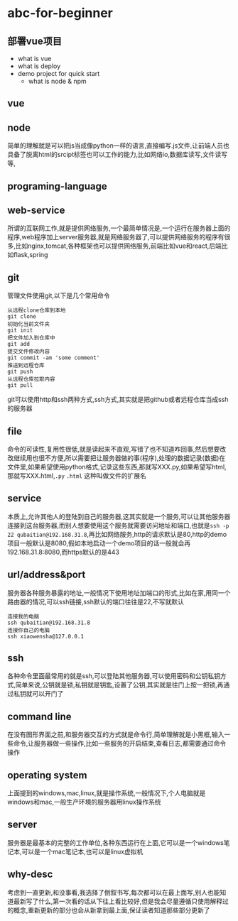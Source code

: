 # abc-for-beginner
## 部署vue项目
- what is vue
- what is deploy
- demo project for quick start
	- what is node & npm
## vue
## node
简单的理解就是可以把js当成像python一样的语言,直接编写.js文件,让前端人员也具备了脱离html的srcipt标签也可以工作的能力,比如网络io,数据库读写,文件读写等,
## programing-language
## web-service
所谓的互联网工作,就是提供网络服务,一个最简单情况是,一个运行在服务器上面的程序,web程序加上server服务器,就是网络服务器了,可以提供网络服务的程序有很多,比如nginx,tomcat,各种框架也可以提供网络服务,前端比如vue和react,后端比如flask,spring
## git 
管理文件使用git,以下是几个常用命令
```
从远程clone仓库到本地
git clone
初始化当前文件夹
git init
把文件加入到仓库中
git add
提交文件修改内容
git commit -am 'some comment'
推送到远程仓库
git push
从远程仓库拉取内容
git pull
```
git可以使用http和ssh两种方式,ssh方式,其实就是把github或者远程仓库当成ssh的服务器
## file
命令的可读性,复用性很低,就是读起来不直观,写错了也不知道咋回事,然后想要改改继续用也很不方便,所以需要把让服务器做的事(程序),处理的数据记录(数据)在文件里,如果希望使用python格式,记录这些东西,那就写XXX.py,如果希望写html,那就写XXX.html,`.py` `.html` 这种叫做文件的扩展名
## service
本质上,允许其他人的登陆到自己的服务器,这其实就是一个服务,可以让其他服务器连接到这台服务器,而别人想要使用这个服务就需要访问地址和端口,也就是`ssh -p 22 qubaitian@192.168.31.8`,再比如网络服务,http的请求默认是80,http的demo项目一般默认是8080,假如本地启动一个demo项目的话一般就会再192.168.31.8:8080,而https默认的是443
## url/address&port
服务器各种服务暴露的地址,一般情况下使用地址加端口的形式,比如在家,用同一个路由器的情况,可以ssh链接,ssh默认的端口往往是22,不写就默认
```
连接我的电脑
ssh qubaitian@192.168.31.8
连接你自己的电脑
ssh xiaowensha@127.0.0.1
```
## ssh
各种命令里面最常用的就是ssh,可以登陆其他服务器,可以使用密码和公钥私钥方式,简单来说,公钥就是锁,私钥就是钥匙,设置了公钥,其实就是往门上按一把锁,再通过私钥就可以开门了
##  command line
在没有图形界面之前,和服务器交互的方式就是命令行,简单理解就是小黑框,输入一些命令,让服务器做一些操作,比如一些服务的开启结束,查看日志,都需要通过命令操作
## operating system
上面提到的windows,mac,linux,就是操作系统,一般情况下,个人电脑就是windows和mac,一般生产环境的服务器用linux操作系统
## server
服务器是最基本的完整的工作单位,各种东西运行在上面,它可以是一个windows笔记本,可以是一个mac笔记本,也可以是linux虚拟机
## why-desc
考虑到一直更新,和没事看,我选择了倒叙书写,每次都可以在最上面写,别人也能知道最新写了什么,第一次看的话从下往上看比较好,但是我会尽量遵循只使用解释过的概念,重新更新的部分也会从新拿到最上面,保证读者知道那些部分更新了
<!--stackedit_data:
eyJoaXN0b3J5IjpbLTE4MjIwMzQxNTAsMTUxMTc3NDY4OSwtND
Y3MzYyOTcwLDEwMTkyMTUwMjksLTE0MDU5OTQyNTgsLTE3OTg3
OTI5MCwtMTUzODQ2OTU3OCwxNjg1NDIwNTM0XX0=
-->